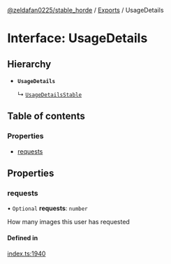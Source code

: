 [@zeldafan0225/stable_horde](../modules.md) / [Exports](../modules.md) / UsageDetails

# Interface: UsageDetails

## Hierarchy

- **`UsageDetails`**

  ↳ [`UsageDetailsStable`](UsageDetailsStable.md)

## Table of contents

### Properties

- [requests](UsageDetails.md#requests)

## Properties

### requests

• `Optional` **requests**: `number`

How many images this user has requested

#### Defined in

[index.ts:1940](https://github.com/ZeldaFan0225/stable_horde/blob/bf3b9d2/index.ts#L1940)
